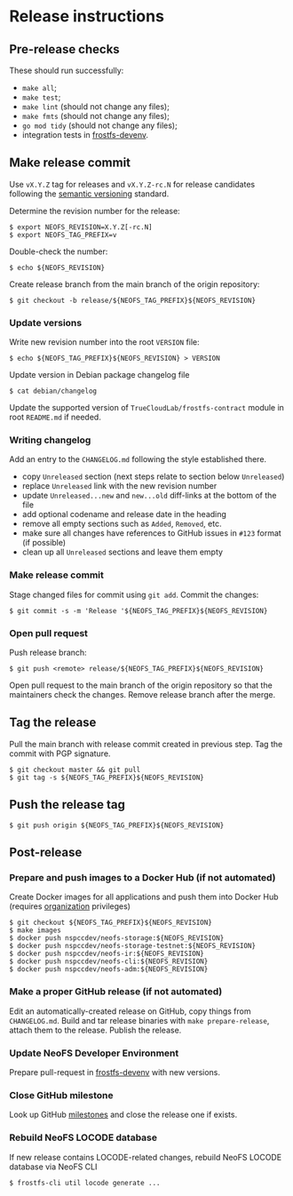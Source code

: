 # Release instructions

## Pre-release checks

These should run successfully:

* `make all`;
* `make test`;
* `make lint` (should not change any files);
* `make fmts` (should not change any files);
* `go mod tidy` (should not change any files);
* integration tests in [frostfs-devenv](https://github.com/TrueCloudLab/frostfs-devenv).

## Make release commit

Use `vX.Y.Z` tag for releases and `vX.Y.Z-rc.N` for release candidates
following the [semantic versioning](https://semver.org/) standard.

Determine the revision number for the release:

```shell
$ export NEOFS_REVISION=X.Y.Z[-rc.N]
$ export NEOFS_TAG_PREFIX=v
```

Double-check the number:

```shell
$ echo ${NEOFS_REVISION}
```

Create release branch from the main branch of the origin repository:

```shell
$ git checkout -b release/${NEOFS_TAG_PREFIX}${NEOFS_REVISION}
```

### Update versions

Write new revision number into the root `VERSION` file:

```shell
$ echo ${NEOFS_TAG_PREFIX}${NEOFS_REVISION} > VERSION
```

Update version in Debian package changelog file
```
$ cat debian/changelog
```

Update the supported version of `TrueCloudLab/frostfs-contract` module in root
`README.md` if needed.

### Writing changelog

Add an entry to the `CHANGELOG.md` following the style established there.

* copy `Unreleased` section (next steps relate to section below `Unreleased`)
* replace `Unreleased` link with the new revision number
* update `Unreleased...new` and `new...old` diff-links at the bottom of the file
* add optional codename and release date in the heading
* remove all empty sections such as `Added`, `Removed`, etc.
* make sure all changes have references to GitHub issues in `#123` format (if possible)
* clean up all `Unreleased` sections and leave them empty

### Make release commit

Stage changed files for commit using `git add`. Commit the changes:

```shell
$ git commit -s -m 'Release '${NEOFS_TAG_PREFIX}${NEOFS_REVISION}
```

### Open pull request

Push release branch:

```shell
$ git push <remote> release/${NEOFS_TAG_PREFIX}${NEOFS_REVISION}
```

Open pull request to the main branch of the origin repository so that the
maintainers check the changes. Remove release branch after the merge.

## Tag the release

Pull the main branch with release commit created in previous step. Tag the commit
with PGP signature.

```shell
$ git checkout master && git pull
$ git tag -s ${NEOFS_TAG_PREFIX}${NEOFS_REVISION}
```

## Push the release tag

```shell
$ git push origin ${NEOFS_TAG_PREFIX}${NEOFS_REVISION}
```

## Post-release

### Prepare and push images to a Docker Hub (if not automated)

Create Docker images for all applications and push them into Docker Hub
(requires [organization](https://hub.docker.com/u/nspccdev) privileges)

```shell
$ git checkout ${NEOFS_TAG_PREFIX}${NEOFS_REVISION}
$ make images
$ docker push nspccdev/neofs-storage:${NEOFS_REVISION}
$ docker push nspccdev/neofs-storage-testnet:${NEOFS_REVISION}
$ docker push nspccdev/neofs-ir:${NEOFS_REVISION}
$ docker push nspccdev/neofs-cli:${NEOFS_REVISION}
$ docker push nspccdev/neofs-adm:${NEOFS_REVISION}
```

### Make a proper GitHub release (if not automated)

Edit an automatically-created release on GitHub, copy things from `CHANGELOG.md`.
Build and tar release binaries with `make prepare-release`, attach them to
the release. Publish the release.

### Update NeoFS Developer Environment

Prepare pull-request in [frostfs-devenv](https://github.com/TrueCloudLab/frostfs-devenv)
with new versions.

### Close GitHub milestone

Look up GitHub [milestones](https://github.com/TrueCloudLab/frostfs-node/milestones) and close the release one if exists.

### Rebuild NeoFS LOCODE database

If new release contains LOCODE-related changes, rebuild NeoFS LOCODE database via NeoFS CLI

```shell
$ frostfs-cli util locode generate ...
```

